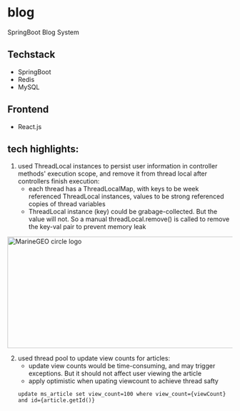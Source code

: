 # blog

SpringBoot Blog System

## Techstack

* SpringBoot
* Redis
* MySQL

## Frontend

* React.js


## tech highlights:
1. used ThreadLocal instances to persist user information in controller methods' execution scope, and remove it from thread local after controllers finish execution:
    * each thread has a ThreadLocalMap, with keys to be week referenced ThreadLocal instances, values to be strong referenced copies of thread variables
    * ThreadLocal instance (key) could be grabage-collected. But the value will not. So a manual threadLocal.remove() is called to remove the key-val pair to prevent memory leak
    
<img src="https://user-images.githubusercontent.com/46456200/185763633-2979512e-7fb3-4aaf-8ff6-94514a7afb33.png" alt="MarineGEO circle logo" style="height: 250px; width:550px;"/>

<br/>

2. used thread pool to update view counts for articles:
   * update view counts would be time-consuming, and may trigger exceptions. But it should not affect user viewing the article
   * apply optimistic when upating viewcount to achieve thread safty
   ```
   update ms_article set view_count=100 where view_count={viewCount} and id={article.getId()}
   ```
